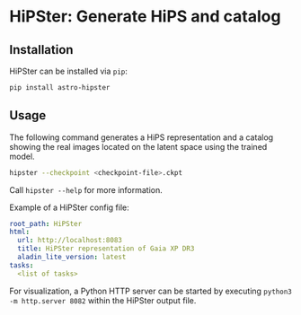 # HiPSter: Generate HiPS and catalog

## Installation

HiPSter can be installed via `pip`:

```bash
pip install astro-hipster
```


## Usage

The following command generates a HiPS representation and a catalog showing the real images located
on the latent space using the trained model.


```bash
hipster --checkpoint <checkpoint-file>.ckpt
```

Call `hipster --help` for more information.

Example of a HiPSter config file:
```yaml
root_path: HiPSter
html:
  url: http://localhost:8083
  title: HiPSter representation of Gaia XP DR3
  aladin_lite_version: latest
tasks:
  <list of tasks>
```

For visualization, a Python HTTP server can be started by executing `python3 -m http.server 8082` within the HiPSter output file.
